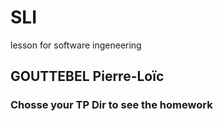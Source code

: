 # SLI
lesson for software ingeneering

## GOUTTEBEL Pierre-Loïc

### Chosse your TP Dir to see the homework
